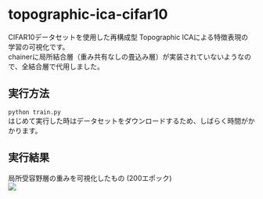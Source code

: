 # topographic-ica-cifar10
CIFAR10データセットを使用した再構成型 Topographic ICAによる特徴表現の学習の可視化です。  
chainerに局所結合層（重み共有なしの畳込み層）が実装されていないようなので、全結合層で代用しました。

## 実行方法
`python train.py`  
はじめて実行した時はデータセットをダウンロードするため、しばらく時間がかかります。

## 実行結果
局所受容野層の重みを可視化したもの (200エポック)  
![](https://github.com/s059ff/topographic-ica-cifar10/blob/master/sample/kernel.png)  
